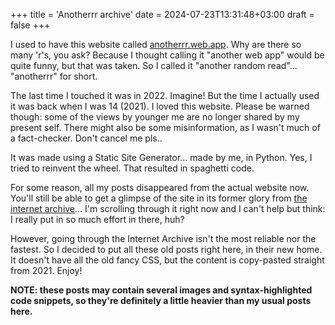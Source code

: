 +++
title = 'Anotherrr archive'
date = 2024-07-23T13:31:48+03:00
draft = false
+++

I used to have this website called [anotherrr.web.app](https://anotherrr.web.app). Why are there so many 'r's, you ask? Because I thought calling it "another web app" would be quite funny, but that was taken. So I called it "another random read"... "anotherrr" for short.

The last time I touched it was in 2022. Imagine! But the time I actually used it was back when I was 14 (2021). I loved this website. Please be warned though: some of the views by younger me are no longer shared by my present self. There might also be some misinformation, as I wasn't much of a fact-checker. Don't cancel me pls.. 

It was made using a Static Site Generator... made by me, in Python. Yes, I tried to reinvent the wheel. That resulted in spaghetti code.

For some reason, all my posts disappeared from the actual website now. You'll still be able to get a glimpse of the site in its former glory from [the internet archive](https://web.archive.org/web/20210823070621/https://anotherrr.web.app/)... I'm scrolling through it right now and I can't help but think: I really put in so much effort in there, huh?

However, going through the Internet Archive isn't the most reliable nor the fastest. So I decided to put all these old posts right here, in their new home. It doesn't have all the old fancy CSS, but the content is copy-pasted straight from 2021. Enjoy!

**NOTE: these posts may contain several images and syntax-highlighted code snippets, so they're definitely a little heavier than my usual posts here.**
